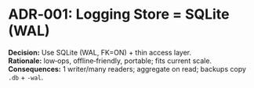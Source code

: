 # ADR‑001: Logging Store = SQLite (WAL)

**Decision:** Use SQLite (WAL, FK=ON) + thin access layer.  
**Rationale:** low‑ops, offline‑friendly, portable; fits current scale.  
**Consequences:** 1 writer/many readers; aggregate on read; backups copy `.db` + `-wal`.
